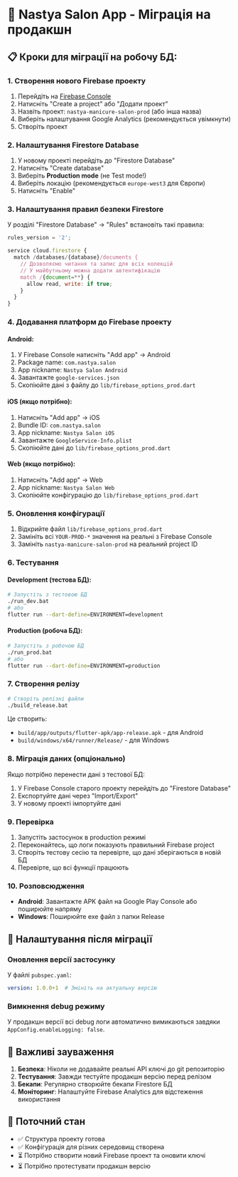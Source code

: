 # 🚀 Nastya Salon App - Міграція на продакшн

## 📋 Кроки для міграції на робочу БД:

### 1. Створення нового Firebase проекту

1. Перейдіть на [Firebase Console](https://console.firebase.google.com/)
2. Натисніть "Create a project" або "Додати проект"
3. Назвіть проект: `nastya-manicure-salon-prod` (або інша назва)
4. Виберіть налаштування Google Analytics (рекомендується увімкнути)
5. Створіть проект

### 2. Налаштування Firestore Database

1. У новому проекті перейдіть до "Firestore Database"
2. Натисніть "Create database"
3. Виберіть **Production mode** (не Test mode!)
4. Виберіть локацію (рекомендується `europe-west3` для Європи)
5. Натисніть "Enable"

### 3. Налаштування правил безпеки Firestore

У розділі "Firestore Database" → "Rules" встановіть такі правила:

```javascript
rules_version = '2';

service cloud.firestore {
  match /databases/{database}/documents {
    // Дозволяємо читання та запис для всіх колекцій
    // У майбутньому можна додати автентифікацію
    match /{document=**} {
      allow read, write: if true;
    }
  }
}
```

### 4. Додавання платформ до Firebase проекту

#### Android:
1. У Firebase Console натисніть "Add app" → Android
2. Package name: `com.nastya.salon`
3. App nickname: `Nastya Salon Android`
4. Завантажте `google-services.json`
5. Скопіюйте дані з файлу до `lib/firebase_options_prod.dart`

#### iOS (якщо потрібно):
1. Натисніть "Add app" → iOS
2. Bundle ID: `com.nastya.salon`
3. App nickname: `Nastya Salon iOS`
4. Завантажте `GoogleService-Info.plist`
5. Скопіюйте дані до `lib/firebase_options_prod.dart`

#### Web (якщо потрібно):
1. Натисніть "Add app" → Web
2. App nickname: `Nastya Salon Web`
3. Скопіюйте конфігурацію до `lib/firebase_options_prod.dart`

### 5. Оновлення конфігурації

1. Відкрийте файл `lib/firebase_options_prod.dart`
2. Замініть всі `YOUR-PROD-*` значення на реальні з Firebase Console
3. Замініть `nastya-manicure-salon-prod` на реальний project ID

### 6. Тестування

#### Development (тестова БД):
```bash
# Запустіть з тестовою БД
./run_dev.bat
# або
flutter run --dart-define=ENVIRONMENT=development
```

#### Production (робоча БД):
```bash
# Запустіть з робочою БД
./run_prod.bat
# або
flutter run --dart-define=ENVIRONMENT=production
```

### 7. Створення релізу

```bash
# Створіть релізні файли
./build_release.bat
```

Це створить:
- `build/app/outputs/flutter-apk/app-release.apk` - для Android
- `build/windows/x64/runner/Release/` - для Windows

### 8. Міграція даних (опціонально)

Якщо потрібно перенести дані з тестової БД:

1. У Firebase Console старого проекту перейдіть до "Firestore Database"
2. Експортуйте дані через "Import/Export"
3. У новому проекті імпортуйте дані

### 9. Перевірка

1. Запустіть застосунок в production режимі
2. Переконайтесь, що логи показують правильний Firebase project
3. Створіть тестову сесію та перевірте, що дані зберігаються в новій БД
4. Перевірте, що всі функції працюють

### 10. Розповсюдження

- **Android**: Завантажте APK файл на Google Play Console або поширюйте напряму
- **Windows**: Поширюйте exe файл з папки Release

## 🔧 Налаштування після міграції

### Оновлення версії застосунку

У файлі `pubspec.yaml`:
```yaml
version: 1.0.0+1  # Змініть на актуальну версію
```

### Вимкнення debug режиму

У продакшн версії всі debug логи автоматично вимикаються завдяки `AppConfig.enableLogging: false`.

## 🚨 Важливі зауваження

1. **Безпека**: Ніколи не додавайте реальні API ключі до git репозиторію
2. **Тестування**: Завжди тестуйте продакшн версію перед релізом
3. **Бекапи**: Регулярно створюйте бекапи Firestore БД
4. **Моніторинг**: Налаштуйте Firebase Analytics для відстеження використання

## 📱 Поточний стан

- ✅ Структура проекту готова
- ✅ Конфігурація для різних середовищ створена
- ⏳ Потрібно створити новий Firebase проект та оновити ключі
- ⏳ Потрібно протестувати продакшн версію